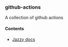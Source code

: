 ### github-actions
A collection of github actions

#### Contents
 - [Jazzy docs](actions/jazzy-docs/README.md)